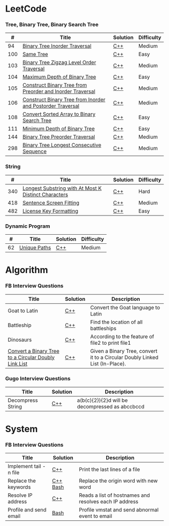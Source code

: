 LeetCode
========

### Tree, Binary Tree, Binary Search Tree

| # | Title | Solution | Difficulty |
|---| ----- | -------- | ---------- |
|94|[Binary Tree Inorder Traversal](https://leetcode.com/problems/binary-tree-inorder-traversal) | [C++](./leetcode/tree//94-Binary-Tree-Inorder-Traversal.cpp)|Medium|
|100|[Same Tree](https://leetcode.com/problems/same-tree/) | [C++](./leetcode/tree/100-Same-Tree.cpp)|Easy|
|103|[Binary Tree Zigzag Level Order Traversal](https://leetcode.com/problems/binary-tree-zigzag-level-order-traversal/) | [C++](./leetcode/tree/103-Binary-Tree-Zigzag-Level-Order-Traversal.cpp)|Medium|
|104|[Maximum Depth of Binary Tree](https://leetcode.com/problems/maximum-depth-of-binary-tree) | [C++](./leetcode/tree/104-Maximum-Depth-of-Binary-Tree.cpp)|Easy|
|105|[Construct Binary Tree from Preorder and Inorder Traversal](https://leetcode.com/problems/construct-binary-tree-from-preorder-and-inorder-traversal/) | [C++](./leetcode/tree/105-Construct-Binary-Tree-from-Preorder-and-Inorder-Traversal.cpp)|Medium|
|106|[Construct Binary Tree from Inorder and Postorder Traversal](https://leetcode.com/problems/construct-binary-tree-from-inorder-and-postorder-traversal) | [C++](./leetcode/tree/106-Construct-Binary-Tree-from-Inorder-and-Postorder-Traversal.cpp)|Medium|
|108|[Convert Sorted Array to Binary Search Tree](https://leetcode.com/problems/convert-sorted-array-to-binary-search-tree) | [C++](./leetcode/tree/108-Convert-Sorted-Array-to-Binary-Search-Tree.cpp)|Easy|
|111|[Minimum Depth of Binary Tree](https://leetcode.com/problems/minimum-depth-of-binary-tree) | [C++](./leetcode/tree/111-Minimum-Depth-of-Binary-Tree.cpp)|Easy|
|144|[Binary Tree Preorder Traversal](https://leetcode.com/problems/binary-tree-preorder-traversal/description/) | [C++](./leetcode/tree/144-Binary-Tree-Preorder-Traversal.cpp)|Medium|
|298|[Binary Tree Longest Consecutive Sequence](https://leetcode.com/problems/binary-tree-longest-consecutive-sequence/description/) | [C++](./leetcode/tree/298-Binary-Tree-Longest-Consecutive-Sequence.cpp)|Medium|

### String


| # | Title | Solution | Difficulty |
|---| ----- | -------- | ---------- |
|340|[Longest Substring with At Most K Distinct Characters](https://leetcode.com/problems/longest-substring-with-at-most-k-distinct-characters/description/) | [C++](./leetcode/string/340-Longest-Substring-with-At-Most-K-Distinct-Characters.cpp)|Hard|
|418|[Sentence Screen Fitting](https://leetcode.com/problems/sentence-screen-fitting/description/) | [C++](./leetcode/string/418-Sentence-Screen-Fitting.cpp)|Medium|
|482|[License Key Formatting](https://leetcode.com/problems/license-key-formatting/description/) | [C++](./leetcode/string/482-License-Key-Formatting.cpp)|Easy|


### Dynamic Program

| # | Title | Solution | Difficulty |
|---| ----- | -------- | ---------- |
| 62 | [Unique Paths](https://leetcode.com/problems/unique-paths/) | [C++](./leetcode/dp/62-Unique-Paths.cpp) | Medium |

Algorithm
========

### FB Interview Questions


|   Title  | Solution | Description |
| -------- | -------- | -------- |
| Goat to Latin | [C++](./algorithm/FB/Goat_to_Latin.cpp) | Convert the Goat language to Latin |
| Battleship | [C++](./algorithm/FB/battleship.cpp)| Find the location of all battleships |
| Dinosaurs | [C++](./algorithm/FB/dinosaurs.cpp)| According to the feature of file2 to print file1 |
| [Convert a Binary Tree to a Circular Doubly Link List](https://www.geeksforgeeks.org/convert-a-binary-tree-to-a-circular-doubly-link-list/) | [C++](./algorithm/FB/BST-CTLL.cpp)| Given a Binary Tree, convert it to a Circular Doubly Linked List (In-Place). |

### Gugo Interview Questions

|   Title  | Solution | Description |
| -------- | -------- | -------- |
| Decompress String | [C++](./algorithm/Gugo/decompress-string.cpp) | a(b(c){2}){2}d will be decompressed as abccbccd |

System
========

### FB Interview Questions

|   Title  | Solution | Description |
| -------- | -------- |  -------- |
| Implement tail -n file | [C++](./system/FB/implement_tail.cpp) | Print the last lines of a file |
| Replace the keywords | [C++](./system/FB/implement_file_replace.cpp) [Bash](./system/FB/replace.sh) | Replace the origin word with new word |
| Resolve IP address | [C++](./system/FB/resolve.cpp) | Reads a list of hostnames and resolves each IP address |
| Profile and send email | [Bash](./system/FB/sendemail.sh) | Profile vmstat and send abnormal event to email |
